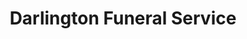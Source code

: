 ---
title: "Darlington Funeral Service"
url: /darlington/darlington-funeral-service/
shop: funeral directors
---